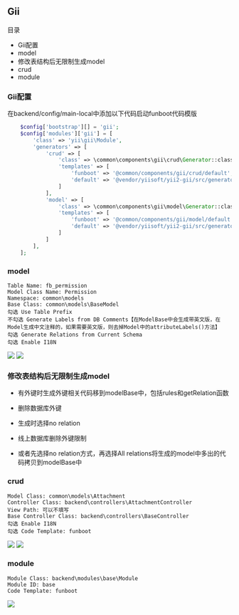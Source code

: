 Gii
-------

目录

- Gii配置
- model
- 修改表结构后无限制生成model
- crud
- module

### Gii配置

在backend/config/main-local中添加以下代码启动funboot代码模版

```php
    $config['bootstrap'][] = 'gii';
    $config['modules']['gii'] = [
        'class' => 'yii\gii\Module',
        'generators' => [
            'crud' => [
                'class' => \common\components\gii\crud\Generator::className(),
                'templates' => [
                    'funboot' => '@common/components/gii/crud/default',
                    'default' => '@vendor/yiisoft/yii2-gii/src/generators/crud/default',
                ]
            ],
            'model' => [
                'class' => \common\components\gii\model\Generator::className(),
                'templates' => [
                    'funboot' => '@common/components/gii/model/default',
                    'default' => '@vendor/yiisoft/yii2-gii/src/generators/crud/default',
                ]
            ]
        ],
    ];
```

### model
``` 
Table Name: fb_permission
Model Class Name: Permission
Namespace: common\models
Base Class: common\models\BaseModel
勾选 Use Table Prefix
不勾选 Generate Labels from DB Comments【在ModelBase中会生成带英文版，在Model生成中文注释的，如果需要英文版，则去掉Model中的attributeLabels()方法】
勾选 Generate Relations from Current Schema
勾选 Enable I18N
```
![](images/gii-model-1.png)
![](images/gii-model-2.png)


### 修改表结构后无限制生成model

- 有外键时生成外键相关代码移到modelBase中，包括rules和getRelation函数
- 删除数据库外键
- 生成时选择no relation
- 线上数据库删除外键限制

- 或者先选择no relation方式，再选择All relations将生成的model中多出的代码拷贝到modelBase中


### crud
```
Model Class: common\models\Attachment
Controller Class: backend\controllers\AttachmentController
View Path: 可以不填写
Base Controller Class: backend\controllers\BaseController
勾选 Enable I18N
勾选 Code Template: funboot
```

![](images/gii-crud-1.png)
![](images/gii-crud-2.png)

### module
``` 
Module Class: backend\modules\base\Module
Module ID: base
Code Template: funboot
```

![](images/gii-module.png)